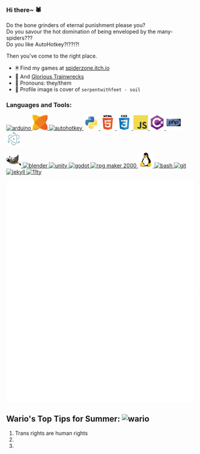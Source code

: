 ### Hi there~ 🕷

Do the bone grinders of eternal punishment please you?  
Do you savour the hot domination of being enveloped by the many-spiders???  
Do you like AutoHotkey?!??!?!

Then you've come to the right place.

* 🖲  Find my games at [spiderzone.itch.io](https://spiderzone.itch.io/)
* 🚂 And [Glorious Trainwrecks](https://www.glorioustrainwrecks.com/games/*/pferd-am-herd)
* 🍃 Pronouns: they/them
* 🐍 Profile image is cover of ```serpentwithfeet - soil```

<h3 align="left">Languages and Tools:</h3>
<p align="left">
  <a href="https://www.arduino.cc/" target="_blank"> <img src="https://cdn.worldvectorlogo.com/logos/arduino-1.svg" alt="arduino" width="40" height="40"/> </a>
  <a href="https://haxe.org/" target="_blank"> <img src="https://raw.githubusercontent.com/devicons/devicon/master/icons/haxe/haxe-original.svg" alt="haxe" width="40" height="40"/> </a>
  <a href="https://www.autohotkey.com/" target="_blank"> <img src="https://user-images.githubusercontent.com/2915643/112635339-fcc64900-8e3b-11eb-94c3-009cec7456e9.png" alt="autohotkey" width="40" height="40"/> </a>
  <a href="https://www.python.org" target="_blank"> <img src="https://raw.githubusercontent.com/devicons/devicon/master/icons/python/python-original.svg" alt="python" width="40" height="40"/> </a>
  <a href="https://www.w3.org/html/" target="_blank"> <img src="https://raw.githubusercontent.com/devicons/devicon/master/icons/html5/html5-original-wordmark.svg" alt="html5" width="40" height="40"/> </a>
  <a href="https://www.w3schools.com/css/" target="_blank"> <img src="https://raw.githubusercontent.com/devicons/devicon/master/icons/css3/css3-original-wordmark.svg" alt="css3" width="40" height="40"/> </a>
  <a href="https://developer.mozilla.org/en-US/docs/Web/JavaScript" target="_blank"> <img src="https://raw.githubusercontent.com/devicons/devicon/master/icons/javascript/javascript-original.svg" alt="javascript" width="40" height="40"/> </a>
  <a href="https://www.w3schools.com/cs/" target="_blank"> <img src="https://raw.githubusercontent.com/devicons/devicon/master/icons/csharp/csharp-original.svg" alt="csharp" width="40" height="40"/> </a>
  <a href="https://www.php.net" target="_blank"> <img src="https://raw.githubusercontent.com/devicons/devicon/master/icons/php/php-original.svg" alt="php" width="40" height="40"/> </a>
  <a href="https://www.electronjs.org" target="_blank"> <img src="https://raw.githubusercontent.com/devicons/devicon/master/icons/electron/electron-original.svg" alt="electron" width="40" height="40"/> </a>
    
  <a href="https://www.gimp.org/" target="_blank"> <img src="https://raw.githubusercontent.com/devicons/devicon/master/icons/gimp/gimp-original.svg" alt="gimp" width="40" height="40"/> </a>
  <a href="https://www.blender.org/" target="_blank"> <img src="https://download.blender.org/branding/community/blender_community_badge_white.svg" alt="blender" width="40" height="40"/> </a>
  <a href="https://unity.com/" target="_blank"> <img src="https://user-images.githubusercontent.com/2915643/112635232-d99b9980-8e3b-11eb-9e94-3685ca9639e8.png" alt="unity" width="40" height="40"/> </a> 
  <a href="https://godotengine.org/" target="_blank"> <img src="https://user-images.githubusercontent.com/2915643/112635653-60507680-8e3c-11eb-9804-8ead7ee90716.png" alt="godot" width="40" height="40"/> </a>
  <a href="https://voec.itch.io/horse-at-the-hearth-smut" target="_blank"> <img src="https://user-images.githubusercontent.com/2915643/112635494-3434f580-8e3c-11eb-828f-98fe18b21494.png" alt="rpg maker 2000" width="40" height="40"/> </a>
  <a href="https://www.linux.org/" target="_blank"> <img src="https://raw.githubusercontent.com/devicons/devicon/master/icons/linux/linux-original.svg" alt="linux" width="40" height="40"/> </a>
  <a href="https://www.gnu.org/software/bash/" target="_blank"> <img src="https://www.vectorlogo.zone/logos/gnu_bash/gnu_bash-icon.svg" alt="bash" width="40" height="40"/> </a>
  <a href="https://git-scm.com/" target="_blank"> <img src="https://www.vectorlogo.zone/logos/git-scm/git-scm-icon.svg" alt="git" width="40" height="40"/> </a>
  <a href="https://jekyllrb.com/" target="_blank"> <img src="https://www.vectorlogo.zone/logos/jekyllrb/jekyllrb-icon.svg" alt="jekyll" width="40" height="40"/> </a>
  <a href="https://www.11ty.dev/" target="_blank"> <img src="https://gist.githubusercontent.com/vivek32ta/c7f7bf583c1fb1c58d89301ea40f37fd/raw/f4c85cce5790758286b8f155ef9a177710b995df/11ty.svg" alt="11ty" width="40" height="40"/> </a>
  
<a href="https://github.com/jstrieb/github-stats">
  
![Spider's Github Staticists](https://github.com/voec/github-stats/blob/master/generated/overview.svg)</a>
<a href="https://github.com/jstrieb/github-stats">![Coding Languages Used by Spiders](https://github.com/voec/github-stats/blob/master/generated/languages.svg)</a>


## Wario's Top Tips for Summer: ![wario](https://user-images.githubusercontent.com/2915643/112637764-c938ee00-8e3e-11eb-91d7-b84460134509.png)
1. Trans rights are human rights
2.   
3.


